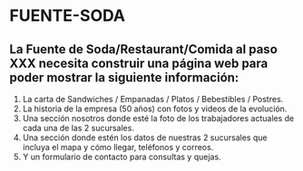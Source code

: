 # FUENTE-SODA
## La Fuente de Soda/Restaurant/Comida al paso XXX necesita construir una página web para poder mostrar la siguiente información:

1. La carta de Sandwiches / Empanadas / Platos / Bebestibles / Postres.
2. La historia de la empresa (50 años) con fotos y videos de la evolución.
3. Una sección nosotros donde esté la foto de los trabajadores actuales de cada una de las 2 sucursales.
4. Una sección donde estén los datos de nuestras 2 sucursales que incluya el mapa y cómo llegar, teléfonos y correos.
5. Y un formulario de contacto para consultas y quejas.
